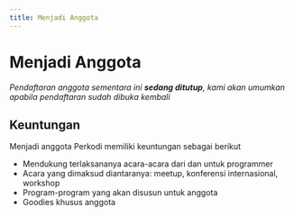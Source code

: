 ```yaml
---
title: Menjadi Anggota
---
```


# Menjadi Anggota

*Pendaftaran anggota sementara ini **sedang ditutup**, kami akan umumkan apabila pendaftaran sudah dibuka kembali*

## Keuntungan
Menjadi anggota Perkodi memiliki keuntungan sebagai berikut

* Mendukung terlaksananya acara-acara dari dan untuk programmer
* Acara yang dimaksud diantaranya: meetup, konferensi internasional, workshop
* Program-program yang akan disusun untuk anggota
* Goodies khusus anggota
